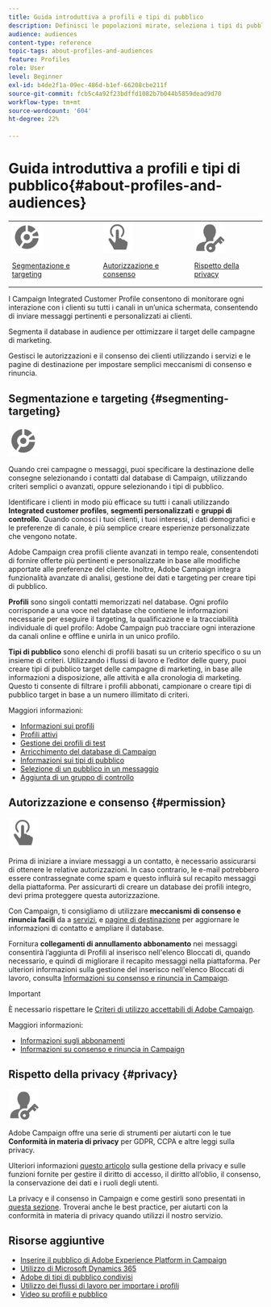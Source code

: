 ```yaml
---
title: Guida introduttiva a profili e tipi di pubblico
description: Definisci le popolazioni mirate, seleziona i tipi di pubblico, filtra i destinatari, raccogli i dati e aggiorna i profili.
audience: audiences
content-type: reference
topic-tags: about-profiles-and-audiences
feature: Profiles
role: User
level: Beginner
exl-id: b4de2f1a-09ec-486d-b1ef-66208cbe211f
source-git-commit: fcb5c4a92f23bdffd1082b7b044b5859dead9d70
workflow-type: tm+mt
source-wordcount: '604'
ht-degree: 22%

---
```


# Guida introduttiva a profili e tipi di pubblico{#about-profiles-and-audiences}

<table>
<tr>
<td><img src="assets/do-not-localize/icon_segment.svg" width="60px"><p><a href="#segmenting-targeting">Segmentazione e targeting</a></p></td>
<td><img src="assets/do-not-localize/icon_permission.svg" width="60px"><p><a href="#permission">Autorizzazione e consenso</a></p></td>
<td><img src="assets/do-not-localize/icon_privacy.svg" width="60px"><p><a href="#privacy">Rispetto della privacy</a></p></td></tr>
</table>

I Campaign Integrated Customer Profile consentono di monitorare ogni interazione con i clienti su tutti i canali in un’unica schermata, consentendo di inviare messaggi pertinenti e personalizzati ai clienti.

Segmenta il database in audience per ottimizzare il target delle campagne di marketing.

Gestisci le autorizzazioni e il consenso dei clienti utilizzando i servizi e le pagine di destinazione per impostare semplici meccanismi di consenso e rinuncia.

## Segmentazione e targeting {#segmenting-targeting}

<img src="assets/do-not-localize/icon_segment.svg" width="60px">

Quando crei campagne o messaggi, puoi specificare la destinazione delle consegne selezionando i contatti dal database di Campaign, utilizzando criteri semplici o avanzati, oppure selezionando i tipi di pubblico.

Identificare i clienti in modo più efficace su tutti i canali utilizzando **Integrated customer profiles**, **segmenti personalizzati** e **gruppi di controllo**. Quando conosci i tuoi clienti, i tuoi interessi, i dati demografici e le preferenze di canale, è più semplice creare esperienze personalizzate che vengono notate.

Adobe Campaign crea profili cliente avanzati in tempo reale, consentendoti di fornire offerte più pertinenti e personalizzate in base alle modifiche apportate alle preferenze del cliente. Inoltre, Adobe Campaign integra funzionalità avanzate di analisi, gestione dei dati e targeting per creare tipi di pubblico.

**Profili** sono singoli contatti memorizzati nel database. Ogni profilo corrisponde a una voce nel database che contiene le informazioni necessarie per eseguire il targeting, la qualificazione e la tracciabilità individuale di quel profilo: Adobe Campaign può tracciare ogni interazione da canali online e offline e unirla in un unico profilo.

**Tipi di pubblico** sono elenchi di profili basati su un criterio specifico o su un insieme di criteri. Utilizzando i flussi di lavoro e l’editor delle query, puoi creare tipi di pubblico target delle campagne di marketing, in base alle informazioni a disposizione, alle attività e alla cronologia di marketing. Questo ti consente di filtrare i profili abbonati, campionare o creare tipi di pubblico target in base a un numero illimitato di criteri.

Maggiori informazioni:

* [Informazioni sui profili](../../audiences/using/about-profiles.md)
* [Profili attivi](../../audiences/using/active-profiles.md)
* [Gestione dei profili di test](../../audiences/using/managing-test-profiles.md)
* [Arricchimento del database di Campaign](../../audiences/using/enriching-campaign-database.md)
* [Informazioni sui tipi di pubblico](../../audiences/using/about-audiences.md)
* [Selezione di un pubblico in un messaggio](../../audiences/using/selecting-an-audience-in-a-message.md)
* [Aggiunta di un gruppo di controllo](../../sending/using/control-group.md)

## Autorizzazione e consenso {#permission}

<img src="assets/do-not-localize/icon_permission.svg"  width="60px">

Prima di iniziare a inviare messaggi a un contatto, è necessario assicurarsi di ottenere le relative autorizzazioni. In caso contrario, le e-mail potrebbero essere contrassegnate come spam e questo influirà sul recapito messaggi della piattaforma. Per assicurarti di creare un database dei profili integro, devi prima proteggere questa autorizzazione.

Con Campaign, ti consigliamo di utilizzare **meccanismi di consenso e rinuncia facili** da a [servizi](../../audiences/using/creating-a-service.md), e [pagine di destinazione](../../channels/using/getting-started-with-landing-pages.md) per aggiornare le informazioni di contatto e ampliare il database.

Fornitura **collegamenti di annullamento abbonamento** nei messaggi consentirà l’aggiunta di Profili al inserisco nell&#39;elenco Bloccati di, quando necessario, e quindi di migliorare il recapito messaggi nella piattaforma. Per ulteriori informazioni sulla gestione del inserisco nell&#39;elenco Bloccati di lavoro, consulta [Informazioni su consenso e rinuncia in Campaign](../../audiences/using/about-opt-in-and-opt-out-in-campaign.md).

>[!IMPORTANT]
>
>È necessario rispettare le [Criteri di utilizzo accettabili di Adobe Campaign](https://www.adobe.com/legal/terms/aup.html).

Maggiori informazioni:

* [Informazioni sugli abbonamenti](../../audiences/using/about-subscriptions.md)
* [Informazioni su consenso e rinuncia in Campaign](../../audiences/using/about-opt-in-and-opt-out-in-campaign.md)

## Rispetto della privacy {#privacy}

<img src="assets/do-not-localize/icon_privacy.svg" width="60px">

Adobe Campaign offre una serie di strumenti per aiutarti con le tue **Conformità in materia di privacy** per GDPR, CCPA e altre leggi sulla privacy.

Ulteriori informazioni [questo articolo](https://helpx.adobe.com/it/campaign/kb/campaign-privacy.html) sulla gestione della privacy e sulle funzioni fornite per gestire il diritto di accesso, il diritto all’oblio, il consenso, la conservazione dei dati e i ruoli degli utenti.

La privacy e il consenso in Campaign e come gestirli sono presentati in [questa sezione](../../start/using/privacy.md). Troverai anche le best practice, per aiutarti con la conformità in materia di privacy quando utilizzi il nostro servizio.

## Risorse aggiuntive

* [Inserire il pubblico di Adobe Experience Platform in Campaign](../../integrating/using/ingest-aep-data.md)
* [Utilizzo di Microsoft Dynamics 365](../../integrating/using/d365-acs-get-started.md)
* [Adobe di tipi di pubblico condivisi](../../integrating/using/sharing-audiences-with-audience-manager-or-people-core-service.md)
* [Utilizzo dei flussi di lavoro per importare i profili](../../automating/using/creating-import-workflow-templates.md)
* [Video su profili e pubblico](https://experienceleague.adobe.com/docs/campaign-standard-learn/tutorials/profiles-and-audiences/creating-profiles-and-audiences.html)

